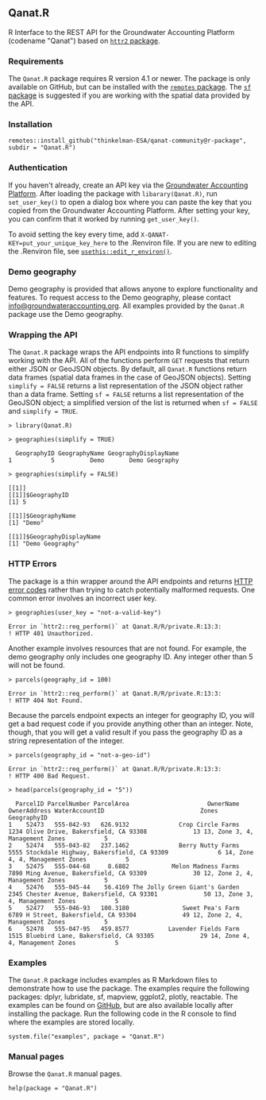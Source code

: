 ## Qanat.R

R Interface to the REST API for the Groundwater Accounting Platform (codename "Qanat") based on [`httr2` package](https://httr2.r-lib.org/).

### Requirements

The `Qanat.R` package requires R version 4.1 or newer. The package is only available on GitHub, but can be installed with the [`remotes` package](https://remotes.r-lib.org/). The [`sf` package](https://r-spatial.github.io/sf/) is suggested if you are working with the spatial data provided by the API. 

### Installation

```
remotes::install_github("thinkelman-ESA/qanat-community@r-package", subdir = "Qanat.R")
```

### Authentication

If you haven't already, create an API key via the [Groundwater Accounting Platform](https://www.groundwateraccounting.org/getting-started-with-the-api). After loading the package with `libarary(Qanat.R)`, run `set_user_key()` to open a dialog box where you can paste the key that you copied from the Groundwater Accounting Platform. After setting your key, you can confirm that it worked by running `get_user_key()`. 

To avoid setting the key every time, add `X-QANAT-KEY=put_your_unique_key_here` to the .Renviron file. If you are new to editing the .Renviron file, see [`usethis::edit_r_environ()`](https://usethis.r-lib.org/reference/edit.html). 

### Demo geography

Demo geography is provided that allows anyone to explore functionality and features. To request access to the Demo geography, please contact info@groundwateraccounting.org. All examples provided by the `Qanat.R` package use the Demo geography.

### Wrapping the API

The `Qanat.R` package wraps the API endpoints into R functions to simplify working with the API. All of the functions perform `GET` requests that return either JSON or GeoJSON objects. By default, all `Qanat.R` functions return data frames (spatial data frames in the case of GeoJSON objects). Setting `simplify = FALSE` returns a list representation of the JSON object rather than a data frame. Setting `sf = FALSE` returns a list representation of the GeoJSON object; a simplified version of the list is returned when `sf = FALSE` and `simplify = TRUE`.

```
> library(Qanat.R)

> geographies(simplify = TRUE)

  GeographyID GeographyName GeographyDisplayName
1           5          Demo       Demo Geography

> geographies(simplify = FALSE)

[[1]]
[[1]]$GeographyID
[1] 5

[[1]]$GeographyName
[1] "Demo"

[[1]]$GeographyDisplayName
[1] "Demo Geography"
```

### HTTP Errors

The package is a thin wrapper around the API endpoints and returns [HTTP error codes](https://en.wikipedia.org/wiki/List_of_HTTP_status_codes) rather than trying to catch potentially malformed requests. One common error involves an incorrect user key.

```
> geographies(user_key = "not-a-valid-key")

Error in `httr2::req_perform()` at Qanat.R/R/private.R:13:3:
! HTTP 401 Unauthorized.
```

Another example involves resources that are not found. For example, the demo geography only includes one geography ID. Any integer other than 5 will not be found.

```
> parcels(geography_id = 100)

Error in `httr2::req_perform()` at Qanat.R/R/private.R:13:3:
! HTTP 404 Not Found.
```

Because the parcels endpoint expects an integer for geography ID, you will get a bad request code if you provide anything other than an integer. Note, though, that you will get a valid result if you pass the geography ID as a string representation of the integer.

```
> parcels(geography_id = "not-a-geo-id")

Error in `httr2::req_perform()` at Qanat.R/R/private.R:13:3:
! HTTP 400 Bad Request.

> head(parcels(geography_id = "5"))

  ParcelID ParcelNumber ParcelArea                      OwnerName                                   OwnerAddress WaterAccountID                           Zones GeographyID
1    52473   555-042-93   626.9132              Crop Circle Farms        1234 Olive Drive, Bakersfield, CA 93308             13 13, Zone 3, 4, Management Zones           5
2    52474   555-043-82   237.1462              Berry Nutty Farms  5555 Stockdale Highway, Bakersfield, CA 93309              6 14, Zone 4, 4, Management Zones           5
3    52475   555-044-68     8.6882            Melon Madness Farms        7890 Ming Avenue, Bakersfield, CA 93309             30 12, Zone 2, 4, Management Zones           5
4    52476   555-045-44    56.4169 The Jolly Green Giant's Garden     2345 Chester Avenue, Bakersfield, CA 93301             50 13, Zone 3, 4, Management Zones           5
5    52477   555-046-93   100.3180               Sweet Pea's Farm           6789 H Street, Bakersfield, CA 93304             49 12, Zone 2, 4, Management Zones           5
6    52478   555-047-95   459.8577           Lavender Fields Farm      1515 Bluebird Lane, Bakersfield, CA 93305             29 14, Zone 4, 4, Management Zones           5
```

### Examples

The `Qanat.R` package includes examples as R Markdown files to demonstrate how to use the package. The examples require the following packages: dplyr, lubridate, sf, mapview, ggplot2, plotly, reactable. The examples can be found on [GitHub](https://github.com/thinkelman-ESA/qanat-community/tree/r-package/Qanat.R/inst/examples), but are also available locally after installing the package. Run the following code in the R console to find where the examples are stored locally.

```
system.file("examples", package = "Qanat.R")
```

### Manual pages

Browse the `Qanat.R` manual pages.

```
help(package = "Qanat.R")
```
